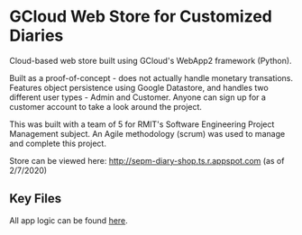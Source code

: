 # GCloud Web Store for Customized Diaries

Cloud-based web store built using GCloud's WebApp2 framework (Python).

Built as a proof-of-concept - does not actually handle monetary 
transations. Features object persistence using Google Datastore,
and handles two different user types - Admin and Customer. Anyone 
can sign up for a customer account to take a look around the project.

This was built with a team of 5 for RMIT's Software Engineering Project 
Management subject. An Agile methodology (scrum) was used to manage and 
complete this project.

Store can be viewed here: http://sepm-diary-shop.ts.r.appspot.com (as of 2/7/2020)

## Key Files
All app logic can be found [here](app.py).  
